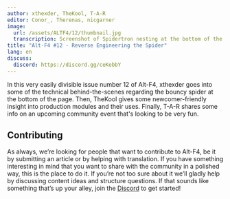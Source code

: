```yaml
---
author: xthexder, TheKool, T-A-R
editor: Conor_, Therenas, nicgarner
image:
  url: /assets/ALTF4/12/thumbnail.jpg
  transcription: Screenshot of Spidertron nesting at the bottom of the webpage
title: "Alt-F4 #12 - Reverse Engineering the Spider"
lang: en
discuss:
  discord: https://discord.gg/ceKebbY
---
```


In this very easily divisible issue number 12 of Alt-F4, xthexder goes into some of the technical behind-the-scenes regarding the bouncy spider at the bottom of the page. Then, TheKool gives some newcomer-friendly insight into production modules and their uses. Finally, T-A-R shares some info on an upcoming community event that's looking to be very fun.

## Contributing

As always, we’re looking for people that want to contribute to Alt-F4, be it by submitting an article or by helping with translation. If you have something interesting in mind that you want to share with the community in a polished way, this is the place to do it. If you’re not too sure about it we’ll gladly help by discussing content ideas and structure questions. If that sounds like something that’s up your alley, join the [Discord](https://discord.gg/nxnCFkb) to get started!